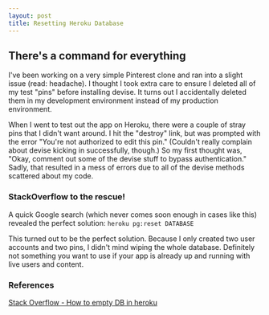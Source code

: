 ```yaml
---
layout: post
title: Resetting Heroku Database
---
```


## There's a command for everything

I've been working on a very simple Pinterest clone and ran into a slight issue (read: headache). I thought I took extra care to ensure I deleted all of my test "pins" before installing devise. It turns out I accidentally deleted them in my development environment instead of my production environment. <!--end-excerpt-->

When I went to test out the app on Heroku, there were a couple of stray pins that I didn't want around. I hit the "destroy" link, but was prompted with the error "You're not authorized to edit this pin." (Couldn't really complain about devise kicking in successfully, though.) So my first thought was, "Okay, comment out some of the devise stuff to bypass authentication." Sadly, that resulted in a mess of errors due to all of the devise methods scattered about my code. 

### StackOverflow to the rescue!

A quick Google search (which never comes soon enough in cases like this) revealed the perfect solution: 
```heroku pg:reset DATABASE```

This turned out to be the perfect solution. Because I only created two user accounts and two pins, I didn't mind wiping the whole database. Definitely not something you want to use if your app is already up and running with live users and content.


### References
<a href="http://stackoverflow.com/questions/4820549/how-to-empty-db-in-heroku" target="_blank">Stack Overflow - How to empty DB in heroku</a>
